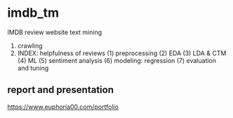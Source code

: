 # imdb_tm
IMDB review website text mining
1. crawling
2. INDEX: helpfulness of reviews
 (1) preprocessing
 (2) EDA
 (3) LDA & CTM
 (4) ML
 (5) sentiment analysis
 (6) modeling: regression
 (7) evaluation and tuning

## report and presentation
https://www.euphoria00.com/portfolio
